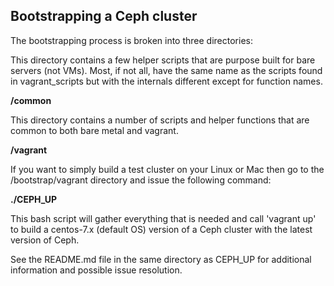 ## Bootstrapping a Ceph cluster

The bootstrapping process is broken into three directories:

This directory contains a few helper scripts that are purpose built for bare servers (not VMs). Most, if not all, have the same name as the scripts found in vagrant_scripts but with the internals different except for function names.

**/common**

This directory contains a number of scripts and helper functions that are common to both bare metal and vagrant.

**/vagrant**

If you want to simply build a test cluster on your Linux or Mac then go to the <cepheus root>/bootstrap/vagrant directory and issue the following command:

**./CEPH_UP**

This bash script will gather everything that is needed and call 'vagrant up' to build a centos-7.x (default OS) version of a Ceph cluster with the latest version of Ceph.

See the README.md file in the same directory as CEPH_UP for additional information and possible issue resolution.

